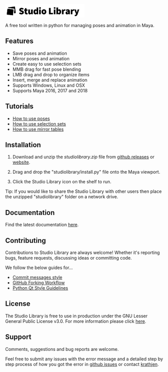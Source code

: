 

<img src="./src/studiolibrary/resource/icons/header.png" width="252" height="42"/>

A free tool written in python for managing poses and animation in Maya.


## Features 

* Save poses and animation
* Mirror poses and animation
* Create easy to use selection sets
* MMB drag for fast pose blending
* LMB drag and drop to organize items
* Insert, merge and replace animation
* Supports Windows, Linux and OSX
* Supports Maya 2016, 2017 and 2018

## Tutorials

* [How to use poses](https://www.youtube.com/watch?v=lpaWrT7VXfM)
* [How to use selection sets](https://www.youtube.com/watch?v=xejWubal_j8)
* [How to use mirror tables](https://www.youtube.com/watch?v=kCv0XleJfjU&t=3s)

## Installation

1. Download and unzip the *studiolibrary.zip* file from [github releases](https://github.com/krathjen/studiolibrary/releases) or [website](http://www.studiolibrary.com/download).

2. Drag and drop the "studiolibrary/install.py" file onto the Maya viewport.

3. Click the Studio Library icon on the shelf to run.

Tip: If you would like to share the Studio Library with other users then
place the unzipped "studiolibrary" folder on a network drive.


## Documentation

Find the latest documentation [here](DOCS.md).


## Contributing

Contributions to Studio Library are always welcome! Whether it's reporting bugs, feature requests, discussing ideas or committing code.

We follow the below guides for...

* [Commit messages style](https://github.com/erlang/otp/wiki/Writing-good-commit-messages)
* [GitHub Forking Workflow](https://gist.github.com/Chaser324/ce0505fbed06b947d962)
* [Python Qt Style Guidelines](http://bitesofcode.blogspot.co.uk/2011/10/pyqt-coding-style-guidelines.html)

## License

The Studio Library is free to use in production under the GNU Lesser General Public License v3.0.
For more information please click [here](LICENSE.md).


## Support

Comments, suggestions and bug reports are welcome.

Feel free to submit any issues with the error message and a detailed step by step process of how you got the error in [github issues](https://github.com/krathjen/studiolibrary/issues/new) or contact [krathjen](http://www.studiolibrary.com/contact).